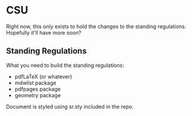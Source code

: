 CSU
===

Right now, this only exists to hold the changes to the standing regulations. Hopefully it'll have more soon?

Standing Regulations
--------------------

What you need to build the standing regulations:
* pdfLaTeX (or whatever)
* mdwlist package
* pdfpages package
* geometry package

Document is styled using sr.sty included in the repo.
